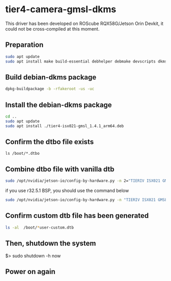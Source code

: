 # tier4-camera-gmsl-dkms

This driver has been developed on ROScube RQX58G/Jetson Orin Devkit, it could not be cross-compiled at this moment. 

## Preparation

``` sh
sudo apt update
sudo apt install make build-essential debhelper debmake devscripts dkms
```

## Build debian-dkms package

``` sh
dpkg-buildpackage -b -rfakeroot -us -uc
```

## Install the debian-dkms package

``` sh
cd ..
sudo apt update
sudo apt install ./tier4-isx021-gmsl_1.4.1_arm64.deb
```

## Confirm the dtbo file exists

```
ls /boot/*.dtbo
```


## Combine dtbo file with vanilla dtb


``` sh
sudo /opt/nvidia/jetson-io/config-by-hardware.py -n 2="TIERIV ISX021 GMSL2 Camera Device Tree Overlay"
```

if you use r32.5.1 BSP, you should use the command below

``` sh
sudo /opt/nvidia/jetson-io/config-by-hardware.py -n "TIERIV ISX021 GMSL2 Camera Device Tree Overlay"
```


## Confirm custom dtb file has been generated

``` sh
ls -al  /boot/*user-custom.dtb
```


## Then, shutdown the system

$> sudo shutdown -h now

## Power on again
